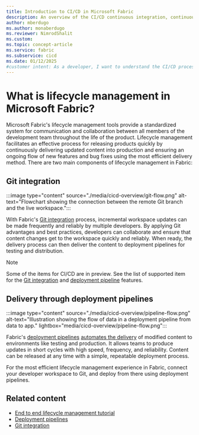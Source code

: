 ```yaml
---
title: Introduction to CI/CD in Microsoft Fabric
description: An overview of the CI/CD continuous integration, continuous deployment as part of the Application lifecycle management (ALM) cycle process in Microsoft Fabric.
author: mberdugo
ms.author: monaberdugo
ms.reviewer: NimrodShalit
ms.custom:
ms.topic: concept-article
ms.service: fabric
ms.subservice: cicd
ms.date: 01/12/2025
#customer intent: As a developer, I want to understand the CI/CD process in Microsoft Fabric so that I can efficiently manage the lifecycle of my applications.
---
```


# What is lifecycle management in Microsoft Fabric?

Microsoft Fabric's lifecycle management tools provide a standardized system for communication and collaboration between all members of the development team throughout the life of the product. Lifecycle management facilitates an effective process for releasing products quickly by continuously delivering updated content into production and ensuring an ongoing flow of new features and bug fixes using the most efficient delivery method. There are two main components of lifecycle management in Fabric:

## Git integration

:::image type="content" source="./media/cicd-overview/git-flow.png" alt-text="Flowchart showing the connection between the remote Git branch and the live workspace.":::

With Fabric's [Git integration](./git-integration/intro-to-git-integration.md) process, incremental workspace updates can be made frequently and reliably by multiple developers. By applying Git advantages and best practices, developers can collaborate and ensure that content changes get to the workspace quickly and reliably. When ready, the delivery process can then deliver the content to deployment pipelines for testing and distribution.

> [!NOTE]
> Some of the items for CI/CD are in preview. See the list of supported item for the [Git integration](./git-integration/intro-to-git-integration.md#supported-items) and [deployment pipeline](./deployment-pipelines/intro-to-deployment-pipelines.md#supported-items) features.

## Delivery through deployment pipelines

:::image type="content" source="./media/cicd-overview/pipeline-flow.png" alt-text="Illustration showing the flow of data in a deployment pipeline from data to app." lightbox="media/cicd-overview/pipeline-flow.png":::

Fabric's [deployment pipelines](./deployment-pipelines/intro-to-deployment-pipelines.md) [automates the delivery](./deployment-pipelines/pipeline-automation.md) of modified content to environments like testing and production. It allows teams to produce updates in short cycles with high speed, frequency, and reliability. Content can be released at any time with a simple, repeatable deployment process.

For the most efficient lifecycle management experience in Fabric, connect your developer workspace to Git, and deploy from there using deployment pipelines.

## Related content

* [End to end lifecycle management tutorial](./cicd-tutorial.md)
* [Deployment pipelines](./deployment-pipelines/intro-to-deployment-pipelines.md)
* [Git integration](./git-integration/intro-to-git-integration.md)
